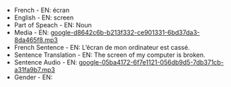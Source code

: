 - French - EN: écran
- English - EN: screen
- Part of Speach - EN: Noun
- Media - EN:  [google-d8642c6b-b213f332-ce901331-6bd37da3-8da465f8.mp3](14.mp3)
- French Sentence - EN: L’écran de mon ordinateur est cassé.
- Sentence Translation - EN: The screen of my computer is broken.
- Sentence Audio - EN:  [google-05ba4172-6f7e1121-056db9d5-7db371cb-a31fa9b7.mp3](45.mp3)
- Gender - EN: 
